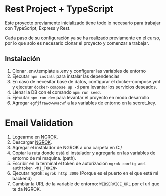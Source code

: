 # Rest Project + TypeScript

Este proyecto previamente inicializado tiene todo lo necesario para trabajar con TypeScript, Express y Rest.

Cada paso de su configuración ya se ha realizado previamente en el curso, por lo que solo es necesario clonar el proyecto y comenzar a trabajar.


## Instalación

1. Clonar .env.template a .env y configurar las variables de entorno
2. Ejecutar `npm install` para instalar las dependencias
3. En caso de necesitar base de datos, configurar el docker-compose.yml y ejecutar `docker-compose up -d` para levantar los servicios deseados.
4. Llenar la DB con el comando ```npm run seed```.
5. Ejecutar `npm run dev` para levantar el proyecto en modo desarrollo
6. Agregar ```egfjfrawowwvacwf``` a las variables de entorno en la secret_key.


# Email Validation
1. Logearme en [NGROK](https://dashboard.ngrok.com/login).
2. Descargar [NGROK](https://dashboard.ngrok.com/get-started/setup/windows).
3. Agregar el instalador de NGROK a una carpeta en C:/
4. Copiar la ruta donde está el instalador y agregarla en las variables de entorno de mi maquina. (path).
5. Escribir en la terminal el token de autorización ```ngrok config add-authtoken <MI_TOKEN>``` 
6. Ejecutar ngrok: ```ngrok http 3000``` (Porque es el puerto en el que está mi backend)
7. Cambiar la URL de la variable de entorno: ```WEBSERVICE_URL``` por el url que te da NGROK.